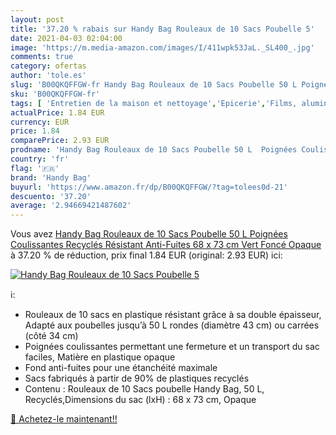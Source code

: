 ```yaml
---
layout: post
title: '37.20 % rabais sur Handy Bag Rouleaux de 10 Sacs Poubelle 5'
date: 2021-04-03 02:04:00
image: 'https://m.media-amazon.com/images/I/411wpk53JaL._SL400_.jpg'
comments: true
category: ofertas
author: 'tole.es'
slug: 'B00QKQFFGW-fr Handy Bag Rouleaux de 10 Sacs Poubelle 50 L Poignées...'
sku: 'B00QKQFFGW-fr'
tags: [ 'Entretien de la maison et nettoyage','Epicerie','Films, aluminium et sachets','Sacs poubelle','handy bag','Épicerie', ]
actualPrice: 1.84 EUR
currency: EUR
price: 1.84
comparePrice: 2.93 EUR
prodname: 'Handy Bag Rouleaux de 10 Sacs Poubelle 50 L  Poignées Coulissantes  Recyclés  Résistant  Anti-Fuites  68 x 73 cm  Vert Foncé  Opaque'
country: 'fr'
flag: '🇫🇷'
brand: 'Handy Bag'
buyurl: 'https://www.amazon.fr/dp/B00QKQFFGW/?tag=tolees0d-21'
descuento: '37.20'
average: '2.94669421487602'
---
```


Vous avez [Handy Bag Rouleaux de 10 Sacs Poubelle 50 L  Poignées Coulissantes  Recyclés  Résistant  Anti-Fuites  68 x 73 cm  Vert Foncé  Opaque](https://www.amazon.fr/dp/B00QKQFFGW/?tag=tolees0d-21)  à  37.20 % de réduction, prix final  1.84 EUR (original: 2.93 EUR) ici:

[![Handy Bag Rouleaux de 10 Sacs Poubelle 5](https://m.media-amazon.com/images/I/411wpk53JaL._SL400_.jpg)](https://www.amazon.fr/dp/B00QKQFFGW/?tag=tolees0d-21)

ℹ️:

- Rouleaux de 10 sacs en plastique résistant grâce à sa double épaisseur, Adapté aux poubelles jusqu’à 50 L rondes (diamètre 43 cm) ou carrées (côté 34 cm)
- Poignées coulissantes permettant une fermeture et un transport du sac faciles, Matière en plastique opaque
- Fond anti-fuites pour une étanchéité maximale
- Sacs fabriqués à partir de 90% de plastiques recyclés
- Contenu : Rouleaux de 10 Sacs poubelle Handy Bag, 50 L, Recyclés,Dimensions du sac (lxH) : 68 x 73 cm, Opaque

[🛒 Achetez-le maintenant!!](https://www.amazon.fr/dp/B00QKQFFGW/?tag=tolees0d-21)
